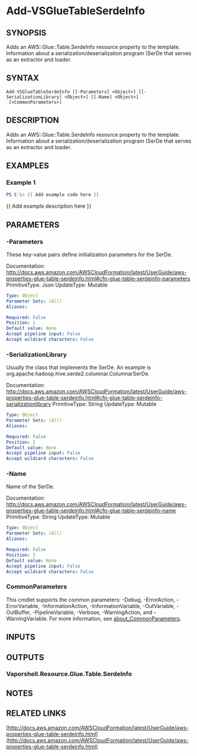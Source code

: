 # Add-VSGlueTableSerdeInfo

## SYNOPSIS
Adds an AWS::Glue::Table.SerdeInfo resource property to the template.
Information about a serialization/deserialization program (SerDe that serves as an extractor and loader.

## SYNTAX

```
Add-VSGlueTableSerdeInfo [[-Parameters] <Object>] [[-SerializationLibrary] <Object>] [[-Name] <Object>]
 [<CommonParameters>]
```

## DESCRIPTION
Adds an AWS::Glue::Table.SerdeInfo resource property to the template.
Information about a serialization/deserialization program (SerDe that serves as an extractor and loader.

## EXAMPLES

### Example 1
```powershell
PS C:\> {{ Add example code here }}
```

{{ Add example description here }}

## PARAMETERS

### -Parameters
These key-value pairs define initialization parameters for the SerDe.

Documentation: http://docs.aws.amazon.com/AWSCloudFormation/latest/UserGuide/aws-properties-glue-table-serdeinfo.html#cfn-glue-table-serdeinfo-parameters
PrimitiveType: Json
UpdateType: Mutable

```yaml
Type: Object
Parameter Sets: (All)
Aliases:

Required: False
Position: 1
Default value: None
Accept pipeline input: False
Accept wildcard characters: False
```

### -SerializationLibrary
Usually the class that implements the SerDe.
An example is org.apache.hadoop.hive.serde2.columnar.ColumnarSerDe.

Documentation: http://docs.aws.amazon.com/AWSCloudFormation/latest/UserGuide/aws-properties-glue-table-serdeinfo.html#cfn-glue-table-serdeinfo-serializationlibrary
PrimitiveType: String
UpdateType: Mutable

```yaml
Type: Object
Parameter Sets: (All)
Aliases:

Required: False
Position: 2
Default value: None
Accept pipeline input: False
Accept wildcard characters: False
```

### -Name
Name of the SerDe.

Documentation: http://docs.aws.amazon.com/AWSCloudFormation/latest/UserGuide/aws-properties-glue-table-serdeinfo.html#cfn-glue-table-serdeinfo-name
PrimitiveType: String
UpdateType: Mutable

```yaml
Type: Object
Parameter Sets: (All)
Aliases:

Required: False
Position: 3
Default value: None
Accept pipeline input: False
Accept wildcard characters: False
```

### CommonParameters
This cmdlet supports the common parameters: -Debug, -ErrorAction, -ErrorVariable, -InformationAction, -InformationVariable, -OutVariable, -OutBuffer, -PipelineVariable, -Verbose, -WarningAction, and -WarningVariable. For more information, see [about_CommonParameters](http://go.microsoft.com/fwlink/?LinkID=113216).

## INPUTS

## OUTPUTS

### Vaporshell.Resource.Glue.Table.SerdeInfo
## NOTES

## RELATED LINKS

[http://docs.aws.amazon.com/AWSCloudFormation/latest/UserGuide/aws-properties-glue-table-serdeinfo.html](http://docs.aws.amazon.com/AWSCloudFormation/latest/UserGuide/aws-properties-glue-table-serdeinfo.html)

